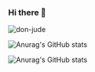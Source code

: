 ### Hi there 👋


![don-jude](https://github-readme-stats.vercel.app/api?username=donjude-eng&count_private=true)

![Anurag's GitHub stats](https://github-readme-stats.vercel.app/api?username=anuraghazra&count_private=true)

![Anurag's GitHub stats](https://github-readme-stats.vercel.app/api?username=donjude-eng&show_icons=true&theme=radical)

